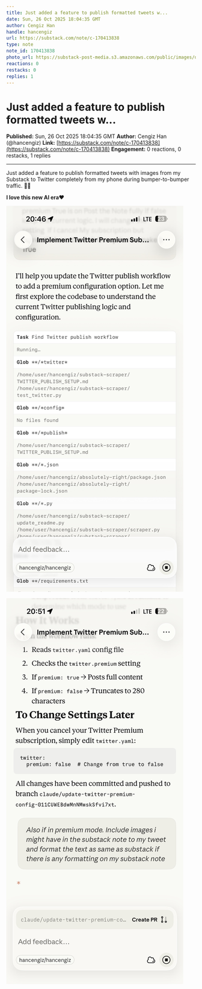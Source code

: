 ```yaml
---
title: Just added a feature to publish formatted tweets w...
date: Sun, 26 Oct 2025 18:04:35 GMT
author: Cengiz Han
handle: hancengiz
url: https://substack.com/note/c-170413838
type: note
note_id: 170413838
photo_url: https://substack-post-media.s3.amazonaws.com/public/images/dd3c9352-78f7-4a7e-ab29-7efd239dd41c_400x400.jpeg
reactions: 0
restacks: 0
replies: 1
---
```


# Just added a feature to publish formatted tweets w...

**Published:** Sun, 26 Oct 2025 18:04:35 GMT
**Author:** Cengiz Han (@hancengiz)
**Link:** [https://substack.com/note/c-170413838](https://substack.com/note/c-170413838)
**Engagement:** 0 reactions, 0 restacks, 1 replies

---

Just added a feature to publish formatted tweets with images from my Substack to Twitter completely from my phone during bumper-to-bumper traffic. 🚀🚀

**I love this new AI era❤️**

![Image](image2.jpeg)

![Image](image1.jpeg)


